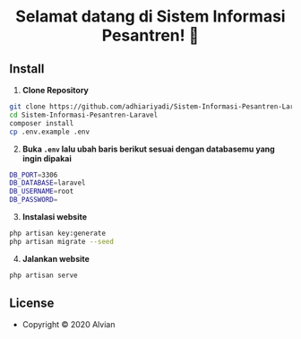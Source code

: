 <h1 align="center">Selamat datang di Sistem Informasi  Pesantren! 👋</h1>




## Install

1. **Clone Repository**

```bash
git clone https://github.com/adhiariyadi/Sistem-Informasi-Pesantren-Laravel.git
cd Sistem-Informasi-Pesantren-Laravel
composer install
cp .env.example .env
```

2. **Buka `.env` lalu ubah baris berikut sesuai dengan databasemu yang ingin dipakai**

```bash
DB_PORT=3306
DB_DATABASE=laravel
DB_USERNAME=root
DB_PASSWORD=
```

3. **Instalasi website**

```bash
php artisan key:generate
php artisan migrate --seed
```

4. **Jalankan website**

```bash
php artisan serve
```




## License

- Copyright © 2020 Alvian
